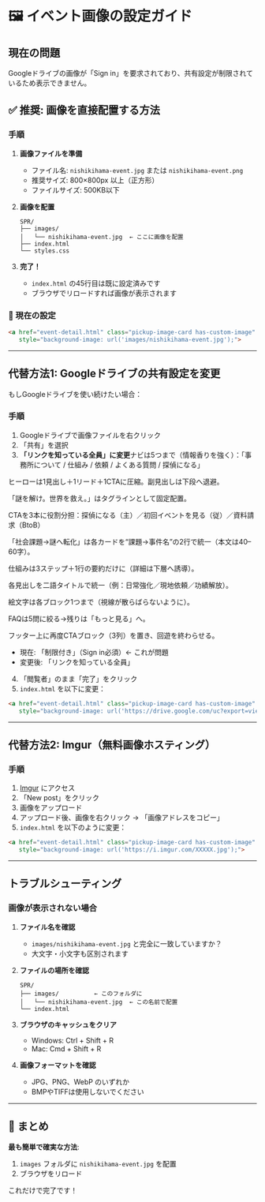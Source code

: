 # 🖼️ イベント画像の設定ガイド

## 現在の問題

Googleドライブの画像が「Sign in」を要求されており、共有設定が制限されているため表示できません。

## ✅ 推奨: 画像を直接配置する方法

### 手順

1. **画像ファイルを準備**
   - ファイル名: `nishikihama-event.jpg` または `nishikihama-event.png`
   - 推奨サイズ: 800×800px 以上（正方形）
   - ファイルサイズ: 500KB以下

2. **画像を配置**
   ```
   SPR/
   ├── images/
   │   └── nishikihama-event.jpg  ← ここに画像を配置
   ├── index.html
   └── styles.css
   ```

3. **完了！**
   - `index.html` の45行目は既に設定済みです
   - ブラウザでリロードすれば画像が表示されます

### 📝 現在の設定

```html
<a href="event-detail.html" class="pickup-image-card has-custom-image" 
   style="background-image: url('images/nishikihama-event.jpg');">
```

---

## 代替方法1: Googleドライブの共有設定を変更

もしGoogleドライブを使い続けたい場合：

### 手順

1. Googleドライブで画像ファイルを右クリック
2. 「共有」を選択
3. **「リンクを知っている全員」に変更**ナビは5つまで（情報香りを強く）：「事務所について / 仕組み / 依頼 / よくある質問 / 探偵になる」

ヒーローは1見出し＋1リード＋1CTAに圧縮。副見出しは下段へ退避。

「謎を解け。世界を救え。」はタグラインとして固定配置。

CTAを3本に役割分担：探偵になる（主）／初回イベントを見る（従）／資料請求（BtoB）

「社会課題→謎へ転化」は各カードを“課題→事件名”の2行で統一（本文は40–60字）。

仕組みは3ステップ＋1行の要約だけに（詳細は下層へ誘導）。

各見出しを二語タイトルで統一（例：日常強化／現地依頼／功績解放）。

絵文字は各ブロック1つまで（視線が散らばらないように）。

FAQは5問に絞る→残りは「もっと見る」へ。

フッター上に再度CTAブロック（3列）を置き、回遊を終わらせる。
   - 現在: 「制限付き」（Sign in必須）← これが問題
   - 変更後: 「リンクを知っている全員」
4. 「閲覧者」のまま「完了」をクリック
5. `index.html` を以下に変更：

```html
<a href="event-detail.html" class="pickup-image-card has-custom-image" 
   style="background-image: url('https://drive.google.com/uc?export=view&id=1czdXxvtGPNNU7pfha5d2oDMuV8296jL7');">
```

---

## 代替方法2: Imgur（無料画像ホスティング）

### 手順

1. [Imgur](https://imgur.com/) にアクセス
2. 「New post」をクリック
3. 画像をアップロード
4. アップロード後、画像を右クリック → 「画像アドレスをコピー」
5. `index.html` を以下のように変更：

```html
<a href="event-detail.html" class="pickup-image-card has-custom-image" 
   style="background-image: url('https://i.imgur.com/XXXXX.jpg');">
```

---

## トラブルシューティング

### 画像が表示されない場合

1. **ファイル名を確認**
   - `images/nishikihama-event.jpg` と完全に一致していますか？
   - 大文字・小文字も区別されます

2. **ファイルの場所を確認**
   ```
   SPR/
   ├── images/          ← このフォルダに
   │   └── nishikihama-event.jpg  ← この名前で配置
   └── index.html
   ```

3. **ブラウザのキャッシュをクリア**
   - Windows: Ctrl + Shift + R
   - Mac: Cmd + Shift + R

4. **画像フォーマットを確認**
   - JPG、PNG、WebP のいずれか
   - BMPやTIFFは使用しないでください

---

## 📌 まとめ

**最も簡単で確実な方法**: 
1. `images` フォルダに `nishikihama-event.jpg` を配置
2. ブラウザをリロード

これだけで完了です！

